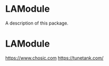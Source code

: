 # LAModule

A description of this package.
# LAModule

https://www.chosic.com
https://tunetank.com/

